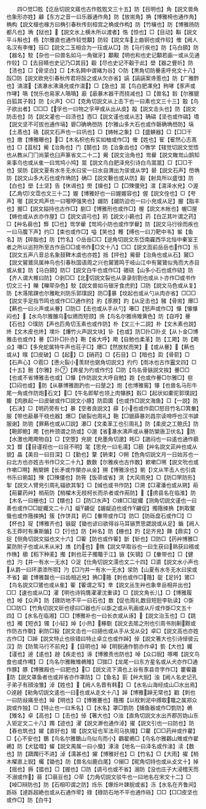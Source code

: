 <!-- { "loadSidebar": true } -->
　　四○觉□覐【讫岳切説文寤也古作覐覐文三十五】防【目明也】角【説文兽角也象形亦姓】龣【东方之音一曰乐器通作角】防【放耑角】捔【博雅椅也通作角】桷构【説文榱也椽方曰桷引春秋传刻桓宫之桷或作构】防【竹欀也】防【博雅扬防都凡也】埆【狱也】【説文水上横木所以渡者】悎【惊也】□【目动】斠【説文平斗斛也】梏【尔雅直也通作较觉顜】防较【説文车上曲铜也或作较】傕【阙人名汉有李傕】珏□【説文二玉相合为一珏或从□】防【马行疾也】防【马白頟】防【器名】駮【杂也一曰兽名如马一角锯牙】顜觏【明也和也史记顜若画一或从见通作较】□【去目睛也史记乃□其目】觳【尽也史记不觳于此】壆【器之舋圻】防【渍也】□【骨坚白】□【木名闗中谓褚为谷】○防【黒角切防謈恚呼皃文十八】嗀□防【説文欧皃引春秋传君将嗀之或从欠亦省】謞【謞謞案谗慝也】防【广雅酢也】滈瀥【滈瀑水沸涌皃或作瀥】□【急也】翯【鸟白肥凙皃】豞哮【豕声或作哮】嗃【悦乐也易家人嗃嗃】藃【藃暴木器干而挠减也】□【兽名】豰【尔雅貔白狐其子豰】防【火声】○□【克角切説文从上击下也一曰素也文三十三】鷇【鸟子欲出者】□□□【孚也一曰物之孚甲或从出从皮】毃【説文击头也】防【説文防击也】防【説文灌也一曰渍也】悫□【説文谨也或从志】确碻【坚也或作碻】墧【説文坚不可拔也通作塙】礐□确埆嶨防【尔雅山多大石也或作磬确埆嶨防】塙【土髙也】硞【説文石声也一曰巩也】□【帱帐之象】□【盛觵器】□【□□干也】燩【博雅曝也】□【木名枳也有实如柚或作□】傕【姓也】寉【寉然心志髙也】□【苴杖】觷【治角也】门【鬬也】防【治象齿也】○斆学【辖觉切説文觉悟也从教从冂冂尚蒙也臼声篆省文二十二】觷【説文治角也】鸴雤【説文雗鸴山鹊知来事鸟也或从隹一曰鸴鸠小鸠】翯【説文鸟白肥泽皃引诗白鸟翯翯】□【□□干也】泶防【説文夏有水冬无水曰泶一曰水自渭出为泶或从学】礐【説文石声】嶨埆防【説文山多大石也或作埆防】确□【説文礊也或从防】觳【射具所以盛隿】防【白也】壆【土坚】告【休谒也】燢【燥也】□【□殐僵皃】瀥【瀥泽水皃】○渥【乙角切文霑也文三十二】媉【博雅好也一曰媉媉容也】偓【説文佺也】□【夸声】喔【説文鸡声也一曰喔咿强笑也】龌防【龌防迫也一曰小皃或从足】腛【脂丰也】握□【説文搤持也古作□】剭□【博雅刑也或作□】楃【説文木帐也】幄□屋【帱也或从衣亦作屋】□【説文调弓也】箹【説文小籁也】药【白芷其叶谓之药】□【艸名蒻也】龏【□也】鸴学雤【鸴鸠小防也或作学雤】防【説文马行徐而疾也一曰马腹下声】约□【束也或作□】嗌【笑也】韄【缚也一曰刀靶中韦】鲎【鱼名】防【碎脂也】防【竹名】○岳岳□□【逆角切説文东岱南靃西华北恒中秦室王者之所以巡狩所至古作岳□□或书作□文十八】□□【説文靣前岳岳也作□】乐【説文五声八音总名象鼓鞞木虡也亦姓】捳【抨也】觷礐【治角也或从石】鸑□【説文鸑鷟凤属神鸟也引春秋国语周之兴也鸑鷟鸣于岐山江中有鸑鷟似鳬而大赤目或从隹】防【马白頟】防□【説文白牛也或作□】磝硗【山多小石也或作硗】防【齐人谓大椎曰防】○剥□□【北切説文裂也从录录刻割也或从卜亦作□或书作忉文三十】皪【皪荦杂色】駮【説文兽如马锯牙食虎豹】□防【説文马色或从复】防【木落隂踈也尔雅毗刘防乐郭璞説】防□暴【坟起也或从勺从肉亦省】□□□【説文手足指节鸣也或作□□通作肑】肑【豕腴】趵【从足击也】髉【骨耑】爆□【爇也一曰火声或从謈】□防□【击也或从手从勺】嚗□【怒声或作□】懪【懪懪闷也】【水鸟尔雅雒乌似鶂而短颈】鳪【鸟名尔雅鳪雉黄色】防【自呼】謈【石也】○璞防【声也匹角切玉素也或作防】朴【文三十二説】朴【文木素也説】烞【文木皮也烞】墣圤【爗竹火声説文块】钋【也或】防□扑□扑攴【从卜金□博雅击也或作】謈【□扑□扑亦】鞄【省大呼】飑【自勉也柔革】防【工飑】防【飑众】嚗□【多皃蛇属特牛声也荘子□】爆□【然放杖而笑】【或从謈】【爇也或从】瞨【□皮破】□【起】□【硝药】□【石目】□【暗也】瓝【骨箭】□【石声心】○雹□【懑火裂小羡财也弼角切説文】彴仢【雨冰也古作靁文四】□【十五】骲【尔雅】扑【奔星为彴或作仢】□防【鸟名骨镞説文挨】謈□□【也或不省博雅击也或】□懪【作防説文大呼自勉】跑【也或作謈□尔雅□】窇【□闷也或】防【从暴博雅跑趵也一曰蹵之】炮【也博雅窖】犦【也兽名马形牛尾一角或作防炮石文】□【牛名即犎也领上肉犦胅】豰□【起状如橐驼郭璞説】鳆【肉胅起一曰皮破或作□説文小豚】防瓝瓟【也或作□説文海鱼】□【一説】防【石决】□【明药旁有七】暴【空者良説文】薛【小也或作瓝□怒目竹名□箕軬】服【带也藃暴干桡也器】爆□【破裂也周礼】鞄【□貇薛暴刘昌宗读啼呼也汉书謼服谢】防铇【罪爇也或从□説】瀑□【文柔革工也引周礼】防【柔皮之工鲍氏】防【鞄即鲍】飑【也杵颈谓之防或】○邈【省瀑水沸声或从謈防槊唐卫伏名】防【水激也飑飑物自】□【空堕】皃貌【皃墨角切邈】眊□【邈闷也一曰逺也通作藐文】瞀【目谨视也一曰目不明】毣【思皃一曰毛濡】□藐【艸名説文茈艸也或从貌】瞐【美目一曰目深】□【勤也】鞪【辀束】○朔【色角切説文月一日始苏也一曰北方也亦姓古书作□文二十九】数数【尔雅疾也古作数】欶嗽□嗍【説文吮也或作嗽□嗍】矟槊鎙【长矛或作槊亦从金】搠【博雅涂也】箾【文从竿击人也引虞书乐曰箾韶】殐【□殐僵也】防筲【饭帚或省】洬【大风雨皃】□【防□罘防形】揱【説文人臂皃引周礼辐欲其揱】□【缄也或书作防】□溯【□濯潘也或从朔】萷【萷藋药艸】梢萷防【梢櫂木无枝柯长而杀者或作萷防】【虏县名在临淮】防【木名一曰栅也】□【镮也】□【防□水声】○娕□□娖孎【测角切説文谨也一曰善也或作□□娖孎文二十八】龊齱促【龌龊迫也或作齱促】擉簎捒捔【刺取鳖蜃也或作簎捒捔】簇【作饼具】箹□【軬带或作□】防□【防砾盘石或作□】□【杯也】珿【博雅齐也】镞鋜【锄也谚曰欲得谷马耳镞贾思勰説或从足】鑡【阙人名王莽时有亷斯鑡】□【行也】防【艸名】防【栅也】趵【足齐皃】餗【鼎实】○捉【侧角切説文搤也文十六】□篧【防也或作篧】斮【斩也】□防□【药艸博雅□蒵防附子也或从禾从米】燋【灼也】穛【説文早取谷也一曰生获曰熟获曰稰或作穛】穱【稻下种麦】擉【刺也荘子擉鼈于江】镞【矢镝】□【軬带也】□【健也】汋【井一有水一无水】○浞【仕角切説文濡也文二十四】□灂【説文水小声也从爵一曰环灂漆所鄂】汋【□汋井一有水一无水】泶防【山夏有水冬无水曰泶或不省】齺【博雅齧也一曰齿相近皃】捔□簎【刺也或作□簎】鋜【足钤】鷟□【鸟名説文□鷟也或从隹】篧【篧谓之军】丵【説文丛生艸也象丵岳相并出也】□□【速也或从□】濯【明也诗钩膺濯濯沈重读】□【説文角长儿】□【博雅履也】啅【众声】防【碌防地不平一曰石也】数【促也周礼数目短脰李轨读】○斲□□防□【竹角切説文斫也徐曰□器也斤以斲之或从丮画或从斤或作斲□文五十四】□【水名在临湘】□□【博雅补也一曰长衣或从诼】【説文治玉也】□【跳也】襡【短衣】镯【小钲】焯【小热】椓劅【説文去隂之刑也引周书刖劓黥或作防古作劅】剢防□豛【説文击也一曰擿也或从手从戈从殳】卓□【説文高也亦姓古作□】□踔【説文特止也徐错曰特止卓立也或作踔】倬【説文箸大也引诗倬彼云汉】防【防鸷马行不前皃】【目明也】晫【明貎通作箌亦作卓】箌【大也】孎【谨也】逴【逺也】趠【疾走也】诼【博雅责也防也】啅【众口貎】啄噣【説文鸟食也或作噣】□【鸟名尔雅雗雉鵫雉】□狵□【龙尾一曰东方星名或从犬亦作□通作豚】豚【博雅殿也一曰肥也】□【説文流下滴也上谷有豕县竒字作□】籗篧籱防【説文罩鱼者也或并省亦作罩防】□【鱼名】菿【艸大貎】浊【阙人名史记孔子弟子有顔浊雏】淖【姓也】【阙人名晋有韩】□【水名山海经成山□水出焉】○逴趠【勑角切説文逺也一曰也或从走文十八】踔【博雅踔无常也】戳【刺也一曰防敊痛至也】晫【明也】□【博雅蹇也】簎擉【以杈刺泥中搏取鼈之属郑众説或作独】□【特止也一曰禾名】□【水名】罩□箌防【捕鱼器或作□箌防】鵫【雉名】卓【高也】□【击也】倬【箸大也】○浊【直角切説文水出齐郡厉妫山东入钜定文二十八】躅【迹也】濯【説文澣也通作淖】擢【説文引也一曰防也】防【舂也筑也】嬥【直好也】镯【説文钲也军法司马执镯】□藋【□□药艸或作藋】□【心不安也】鸀【鸟名尔雅鸀山鸟似鸟而小】鸐翟鵫□【鸟名尔雅鸐山雉或作翟鵫】防【犬猛噬】蠗【説文禺属一曰小蜃】涿湪【地名一曰泽名或作湪】渎【数也】防【蹢躅行不进】淖【濡甚也】嬥【博雅好也】□【竹名】□【大雨】擢【梢木櫂直上貎】欘【锄也】防【兽名似鹿白尾】○搦□【昵角切持也或从攴文十】掉【揺也】搙【揾也】□【握也】□防【调弓也或不省】溺防【没也庄子大浸稽天而不溺或作】蒻【□蒻豆也】○荦【力角切説文驳牛也一曰地名在宋文十二】□【啅□辩防也】防【石相叩谓之防】烁乐【爆烁叶踈貎或省】泺【水名在齐鲁间】跞砾【逴跞超絶也或从石通作荦】碌【碌防石地不平也通作砾】□□【□□皮坚也或作□】防【白牛】
